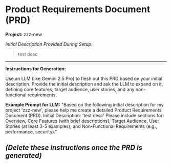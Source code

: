 # Product Requirements Document (PRD)

**Project:** zzz-new

*Initial Description Provided During Setup:*
> test desc

---
**Instructions for Generation:**

Use an LLM (like Gemini 2.5 Pro) to flesh out this PRD based on your initial description. Provide the initial description and ask the LLM to expand on it, defining core features, target audience, user stories, and any non-functional requirements.

**Example Prompt for LLM:**
"Based on the following initial description for my project 'zzz-new', please help me create a detailed Product Requirements Document (PRD).
Initial Description: 'test desc'
Please include sections for: Overview, Core Features (with brief descriptions), Target Audience, User Stories (at least 3-5 examples), and Non-Functional Requirements (e.g., performance, security)."

*(Delete these instructions once the PRD is generated)*
---
